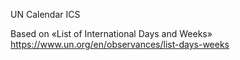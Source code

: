 UN Calendar ICS

Based on «List of International Days and Weeks»
https://www.un.org/en/observances/list-days-weeks
